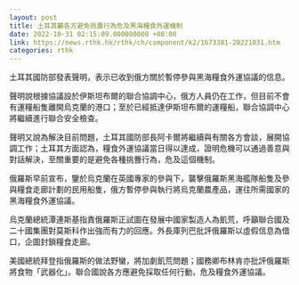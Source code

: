 ```yaml
---
layout: post
title: 土耳其籲各方避免挑釁行為危及黑海糧食外運機制
date: 2022-10-31 02:15:09.000000000 +08:00
link: https://news.rthk.hk/rthk/ch/component/k2/1673381-20221031.htm
categories: rthk
---
```


土耳其國防部發表聲明，表示已收到俄方關於暫停參與黑海糧食外運協議的信息。

聲明說根據協議設於伊斯坦布爾的聯合協調中心，俄方人員仍在工作，但目前不會有運糧船隻離開烏克蘭的港口；至於已經抵達伊斯坦布爾的運糧船，聯合協調中心將繼續進行聯合安全檢查。

聲明又說為解決目前問題，土耳其國防部長阿卡爾將繼續與有關各方會談，展開協調工作；土耳其方面認為，糧食外運協議當日得以達成，證明危機可以通過善意與對話解決，至關重要的是避免各種挑釁行為，危及這個機制。

俄羅斯早前宣布，鑒於烏克蘭在英國專家的參與下，襲擊俄羅斯黑海艦隊船隻及參與糧食走廊計劃的民用船隻，俄方暫停參與執行將烏克蘭農產品，運往所需國家的黑海糧食外運協議。

烏克蘭總統潭連斯基指責俄羅斯正試圖在發展中國家製造人為飢荒，呼籲聯合國及二十國集團對莫斯科作出強而有力的回應。外長庫列巴批評俄羅斯以虛假信息為借口，企圖封鎖糧食走廊。

美國總統拜登指俄羅斯的做法野蠻，將加劇飢荒問題；國務卿布林肯亦批評俄羅斯將食物「武器化」。聯合國說各方應避免採取任何行動，危及糧食外運協議。
